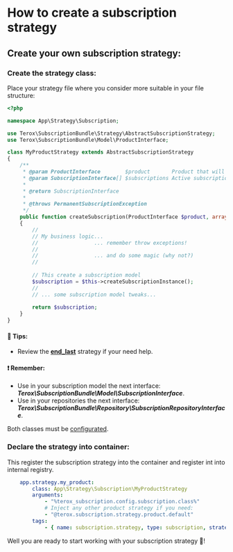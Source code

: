 How to create a subscription strategy
=====================================

## Create your own subscription strategy:

### Create the strategy class:

Place your strategy file where you consider more suitable in your file structure:

```php
<?php

namespace App\Strategy\Subscription;

use Terox\SubscriptionBundle\Strategy\AbstractSubscriptionStrategy;
use Terox\SubscriptionBundle\Model\ProductInterface;

class MyProductStrategy extends AbstractSubscriptionStrategy
{
    /**
     * @param ProductInterface        $product       Product that will be used to create the new subscription
     * @param SubscriptionInterface[] $subscriptions Active subscriptions
     *
     * @return SubscriptionInterface
     *
     * @throws PermanentSubscriptionException
     */
    public function createSubscription(ProductInterface $product, array $subscriptions = [])
    {
        //
        // My business logic...
        //                  ... remember throw exceptions!
        //                  
        //                  ... and do some magic (why not?)
        //
        
        // This create a subscription model
        $subscription = $this->createSubscriptionInstance();
        //
        // ... some subscription model tweaks...
        
        return $subscription;
    }
}
````
#### 📌 Tips:
* Review the **[end_last](https://github.com/terox/SubscriptionBundle/blob/master/doc/strategies/subscription/EndLast.md)** strategy if your need help.

#### ❗ Remember:
* Use in your subscription model the next interface: ***Terox\SubscriptionBundle\Model\SubscriptionInterface***.
* Use in your repositories the next interface: ***Terox\SubscriptionBundle\Repository\SubscriptionRepositoryInterface***.

Both classes must be [configurated](https://github.com/terox/SubscriptionBundle/blob/master/doc/ReferenceConfig.md).

### Declare the strategy into container:

This register the subscription strategy into the container and register int into internal registry.

```yaml
    app.strategy.my_product:
        class: App\Strategy\Subscription\MyProductStrategy
        arguments:
            - "%terox_subscription.config.subscription.class%"
            # Inject any other product strategy if you need:
            - "@terox.subscription.strategy.product.default"
        tags:
            - { name: subscription.strategy, type: subscription, strategy: my_subscription_strategy }
```

Well you are ready to start working with your subscription strategy 🚀!